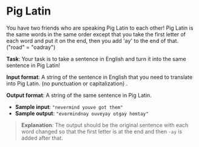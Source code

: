 # Pig Latin

You have two friends who are speaking Pig Latin to each other! Pig Latin is the same words in the same order except that you take the first letter of each word and put it on the end, then you add 'ay' to the end of that. ("road" = "oadray")  
 
**Task**: Your task is to take a sentence in English and turn it into the same sentence in Pig Latin!  
 
**Input format**: A string of the sentence in English that you need to translate into Pig Latin. (no punctuation or capitalization) .
 
**Output format**: A string of the same sentence in Pig Latin. 
 
- **Sample input**: `"nevermind youve got them" `
- **Sample output**: `"evermindnay ouveyay otgay hemtay"`

>**Explanation**: The output should be the original sentence with each word changed so that the first letter is at the end and then `-ay` is added after that.